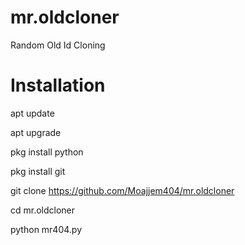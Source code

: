 # mr.oldcloner
Random Old Id Cloning
#
# Installation 

apt update 

apt upgrade 

pkg install python 

pkg install git 

git clone https://github.com/Moajjem404/mr.oldcloner

cd mr.oldcloner

python mr404.py
